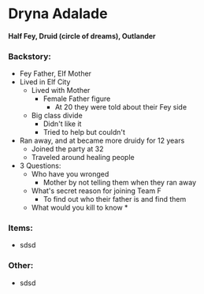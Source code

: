 # Dryna Adalade
#### Half Fey, Druid (circle of dreams), Outlander
### Backstory:
* Fey Father, Elf Mother
* Lived in Elf City
  * Lived with Mother
    * Female Father figure
      * At 20 they were told about their Fey side
  * Big class divide
    * Didn't like it
    * Tried to help but couldn't
* Ran away, and at became more druidy for 12 years
  * Joined the party at 32
  * Traveled around healing people
* 3 Questions:
  * Who have you wronged
    * Mother by not telling them when they ran away
  * What's secret reason for joining Team F
    * To find out who their father is and find them
  * What would you kill to know
    *

### Items:
* sdsd

### Other:
* sdsd
